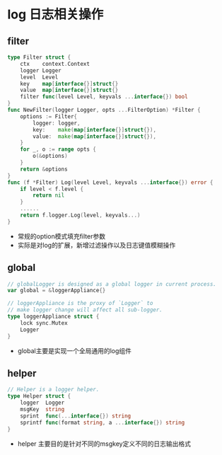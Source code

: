 # log 日志相关操作
## filter
```go
type Filter struct {
	ctx    context.Context
	logger Logger
	level  Level
	key    map[interface{}]struct{}
	value  map[interface{}]struct{}
	filter func(level Level, keyvals ...interface{}) bool
}
func NewFilter(logger Logger, opts ...FilterOption) *Filter {
    options := Filter{
        logger: logger,
        key:    make(map[interface{}]struct{}),
        value:  make(map[interface{}]struct{}),
    }
    for _, o := range opts {
        o(&options)
    }
    return &options
}
func (f *Filter) Log(level Level, keyvals ...interface{}) error {
    if level < f.level {
        return nil
    }
	......
	return f.logger.Log(level, keyvals...)
}
```
* 常规的option模式填充filter参数
* 实际是对log的扩展，新增过滤操作以及日志键值模糊操作

## global
```go
// globalLogger is designed as a global logger in current process.
var global = &loggerAppliance{}

// loggerAppliance is the proxy of `Logger` to
// make logger change will affect all sub-logger.
type loggerAppliance struct {
	lock sync.Mutex
	Logger
}
```
* global主要是实现一个全局通用的log组件
## helper
```go
// Helper is a logger helper.
type Helper struct {
	logger  Logger
	msgKey  string
	sprint  func(...interface{}) string
	sprintf func(format string, a ...interface{}) string
}
```
* helper 主要目的是针对不同的msgkey定义不同的日志输出格式
## 
